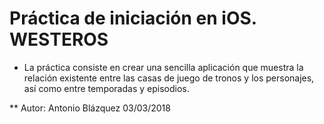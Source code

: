 # Práctica de iniciación en iOS. WESTEROS 

- La práctica consiste en crear una sencilla aplicación que muestra la relación existente entre las casas de juego de tronos y los personajes, así como entre temporadas y episodios.

** Autor: Antonio Blázquez 03/03/2018 
